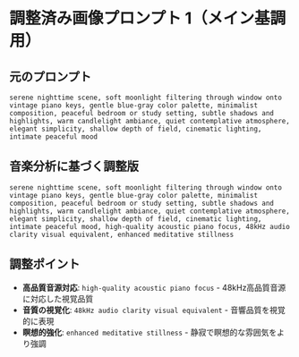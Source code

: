 # 調整済み画像プロンプト 1（メイン基調用）

## 元のプロンプト
```
serene nighttime scene, soft moonlight filtering through window onto vintage piano keys, gentle blue-gray color palette, minimalist composition, peaceful bedroom or study setting, subtle shadows and highlights, warm candlelight ambiance, quiet contemplative atmosphere, elegant simplicity, shallow depth of field, cinematic lighting, intimate peaceful mood
```

## 音楽分析に基づく調整版
```
serene nighttime scene, soft moonlight filtering through window onto vintage piano keys, gentle blue-gray color palette, minimalist composition, peaceful bedroom or study setting, subtle shadows and highlights, warm candlelight ambiance, quiet contemplative atmosphere, elegant simplicity, shallow depth of field, cinematic lighting, intimate peaceful mood, high-quality acoustic piano focus, 48kHz audio clarity visual equivalent, enhanced meditative stillness
```

## 調整ポイント
- **高品質音源対応**: `high-quality acoustic piano focus` - 48kHz高品質音源に対応した視覚品質
- **音質の視覚化**: `48kHz audio clarity visual equivalent` - 音響品質を視覚的に表現
- **瞑想的強化**: `enhanced meditative stillness` - 静寂で瞑想的な雰囲気をより強調
